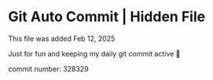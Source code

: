 # Git Auto Commit | Hidden File

This file was added Feb 12, 2025

Just for fun and keeping my daily git commit active 🤪

commit number: 328329
